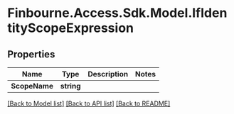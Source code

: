 
# Finbourne.Access.Sdk.Model.IfIdentityScopeExpression

## Properties

Name | Type | Description | Notes
------------ | ------------- | ------------- | -------------
**ScopeName** | **string** |  | 

[[Back to Model list]](../README.md#documentation-for-models)
[[Back to API list]](../README.md#documentation-for-api-endpoints)
[[Back to README]](../README.md)

